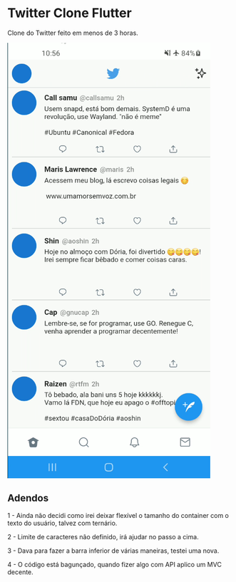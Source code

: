 # Twitter Clone Flutter

Clone do Twitter feito em menos de 3 horas.

![](lastupdate.gif)

## Adendos
1 - Ainda não decidi como irei deixar flexível o tamanho do container com o texto do usuário, talvez com ternário.

2 - Limite de caracteres não definido, irá ajudar no passo a cima.

3 - Dava para fazer a barra inferior de várias maneiras, testei uma nova.

4 - O código está bagunçado, quando fizer algo com API aplico um MVC decente.

